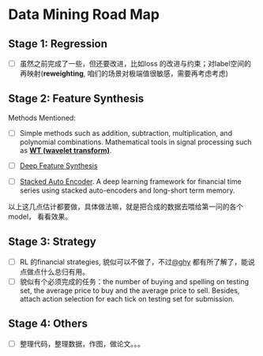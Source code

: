 # Data Mining Road Map

## Stage 1: Regression

* [ ] 虽然之前完成了一些，但还要改进，比如loss 的改进与约束；对label空间的再映射(**reweighting**, 咱们的场景对极端值很敏感，需要再考虑考虑)

## Stage 2: Feature Synthesis

Methods Mentioned:

* [ ] Simple methods such as addition, subtraction, multiplication, and polynomial combinations. Mathematical tools in signal processing such as [**WT (wavelet transform)**](https://pywavelets.readthedocs.io/).

* [ ] [Deep Feature Synthesis](https://www.featuretools.com/)

* [ ] [Stacked Auto Encoder](https://journals.plos.org/plosone/article?id=10.1371/journal.pone.0180944). A deep learning framework for financial time series using stacked auto-encoders and long-short term memory.

以上这几点估计都要做，具体做法嘛，就是把合成的数据去喂给第一问的各个model， 看看效果。

## Stage 3: Strategy

* [ ] RL 的financial strategies, 貌似可以不做了，不过[@ghy](https://github.com/gohsyi) 都有所了解了，能说点做点什么总归有用。
* [ ] 貌似有个必须完成的任务：the number of buying and spelling on testing set, the average price to buy and the average price to sell. Besides, attach action selection for each tick on testing set for submission.

## Stage 4: Others

* [ ] 整理代码，整理数据，作图，做论文。。。
